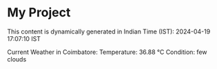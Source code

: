 # My Project

This content is dynamically generated in Indian Time (IST): 2024-04-19 17:07:10 IST


Current Weather in Coimbatore:
Temperature: 36.88 °C
Condition: few clouds
